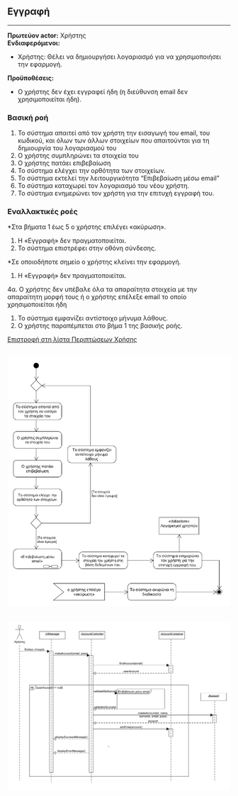 ## **Εγγραφή**
---   
**Πρωτεύον actor:** Χρήστης    
**Ενδιαφερόμενοι:**    
* Χρήστης: Θέλει να δημιουργήσει λογαριασμό για να χρησιμοποιήσει την εφαρμογή.   

**Προϋποθέσεις:**     
* Ο χρήστης δεν έχει εγγραφεί ήδη (η διεύθυνση email δεν χρησιμοποιείται ήδη).

### **Βασική ροή**
1) Το σύστημα απαιτεί από τον χρήστη την εισαγωγή του email, του κωδικού, και όλων των άλλων στοιχείων που απαιτούνται για τη δημιουργία του λογαριασμού του 
2) Ο χρήστης συμπληρώνει τα στοιχεία του
3) Ο χρήστης πατάει επιβεβαίωση
4) Το σύστημα ελέγχει την ορθότητα των στοιχείων.
5) Το σύστημα εκτελεί την λειτουργικότητα “Επιβεβαίωση μέσω email”
6) Το σύστημα καταχωρεί τον λογαριασμό του νέου χρήστη.
7) Το σύστημα ενημερώνει τον χρήστη για την επιτυχή εγγραφή του.

### **Εναλλακτικές ροές**
*Στα βήματα 1 έως 5 ο χρήστης επιλέγει «ακύρωση».
1) Η «Εγγραφή» δεν πραγματοποιείται.
2) Το σύστημα επιστρέφει στην οθόνη σύνδεσης.
    
*Σε οποιοδήποτε σημείο ο χρήστης κλείνει την εφαρμογή.
1) Η «Εγγραφή» δεν πραγματοποιείται.

4α. Ο χρήστης δεν υπέβαλε όλα τα απαραίτητα στοιχεία με την απαραίτητη μορφή τους ή ο χρήστης επέλεξε email το οποίο χρησιμοποιείται ήδη 
1) Το σύστημα εμφανίζει αντίστοιχο μήνυμα λάθους.
2) Ο χρήστης παραπέμπεται στο βήμα 1 της βασικής ροής.

[Επιστροφή στη λίστα Περιπτώσεων Χρήσης](../software-requirements.md#περιπτώσεις-χρήσης)
<br><br>

![Activity Diagram](../uml/activity/signUp2.png)
<br><br>

![Sequence Diagram](../uml/sequence/seq-sign_up.png)